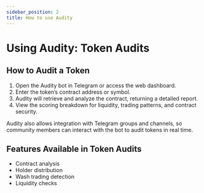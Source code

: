 ```yaml
---
sidebar_position: 2
title: How to use Audity
---
```


# Using Audity: Token Audits

## How to Audit a Token

1. Open the Audity bot in Telegram or access the web dashboard.
2. Enter the token’s contract address or symbol.
3. Audity will retrieve and analyze the contract, returning a detailed report.
4. View the scoring breakdown for liquidity, trading patterns, and contract security.

Audity also allows integration with Telegram groups and channels, so community members can interact with the bot to audit tokens in real time.

## Features Available in Token Audits
- Contract analysis
- Holder distribution
- Wash trading detection
- Liquidity checks

